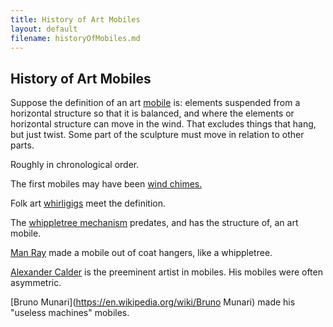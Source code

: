 ```yaml
---
title: History of Art Mobiles
layout: default
filename: historyOfMobiles.md
--- 
```


## History of Art Mobiles

Suppose the definition of an art [mobile](https://en.wikipedia.org/wiki/Mobile_(sculpture))
is: elements suspended from a horizontal structure so that it is balanced,
and where the elements or horizontal structure can move in the wind.
That excludes things that hang, but just twist.
Some part of the sculpture must move in relation to other parts.

Roughly in chronological order.

The first mobiles may have been [wind chimes.](https://en.wikipedia.org/wiki/Wind_chime)

Folk art [whirligigs](https://en.wikipedia.org/wiki/Whirligig) meet the definition.

The [whippletree mechanism](https://en.wikipedia.org/wiki/Whippletree_(mechanism)) predates, 
and has the structure of, an art mobile.

[Man Ray](https://en.wikipedia.org/wiki/Man_Ray) made a mobile out of coat hangers, like a whippletree.

[Alexander Calder](https://en.wikipedia.org/wiki/Alexander_Calder) is the preeminent artist in mobiles.
His mobiles were often asymmetric.

[Bruno Munari](https://en.wikipedia.org/wiki/Bruno Munari) made his "useless machines" mobiles.


